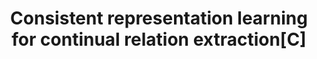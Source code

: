 ---
badge: "ACL2022"
image: "_pages/includes/imgs/crl.png"
title: "Consistent representation learning for continual relation extraction[C]"
link: "https://arxiv.org/abs/2203.02721"
authors: "<*Kang Zhao*>, Hua Xu, Jiangong Yang, Kai Gao"
year: 2022
links:
  - name: "Arxiv"
    url: "https://arxiv.org/pdf/2203.02721"
  - name: "GitHub"
    url: "https://github.com/thuiar/CRL"
---